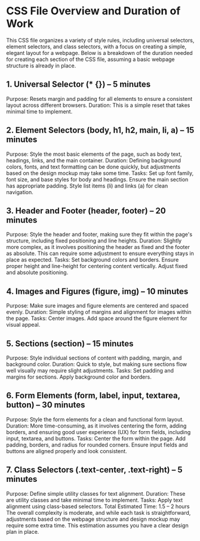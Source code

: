 # CSS File Overview and Duration of Work
This CSS file organizes a variety of style rules, including universal selectors, element selectors, and class selectors, with a focus on creating a simple, elegant layout for a webpage. Below is a breakdown of the duration needed for creating each section of the CSS file, assuming a basic webpage structure is already in place.

## 1. Universal Selector (* {}) – 5 minutes
Purpose: Resets margin and padding for all elements to ensure a consistent layout across different browsers.
Duration: This is a simple reset that takes minimal time to implement.



## 2. Element Selectors (body, h1, h2, main, li, a) – 15 minutes
Purpose: Style the most basic elements of the page, such as body text, headings, links, and the main container.
Duration: Defining background colors, fonts, and text formatting can be done quickly, but adjustments based on the design mockup may take some time.
Tasks:
Set up font family, font size, and base styles for body and headings.
Ensure the main section has appropriate padding.
Style list items (li) and links (a) for clean navigation.


## 3. Header and Footer (header, footer) – 20 minutes
Purpose: Style the header and footer, making sure they fit within the page's structure, including fixed positioning and line heights.
Duration: Slightly more complex, as it involves positioning the header as fixed and the footer as absolute. This can require some adjustment to ensure everything stays in place as expected.
Tasks:
Set background colors and borders.
Ensure proper height and line-height for centering content vertically.
Adjust fixed and absolute positioning.


## 4. Images and Figures (figure, img) – 10 minutes
Purpose: Make sure images and figure elements are centered and spaced evenly.
Duration: Simple styling of margins and alignment for images within the page.
Tasks:
Center images.
Add space around the figure element for visual appeal.


## 5. Sections (section) – 15 minutes
Purpose: Style individual sections of content with padding, margin, and background color.
Duration: Quick to style, but making sure sections flow well visually may require slight adjustments.
Tasks:
Set padding and margins for sections.
Apply background color and borders.


## 6. Form Elements (form, label, input, textarea, button) – 30 minutes
Purpose: Style the form elements for a clean and functional form layout.
Duration: More time-consuming, as it involves centering the form, adding borders, and ensuring good user experience (UX) for form fields, including input, textarea, and buttons.
Tasks:
Center the form within the page.
Add padding, borders, and radius for rounded corners.
Ensure input fields and buttons are aligned properly and look consistent.


## 7. Class Selectors (.text-center, .text-right) – 5 minutes
Purpose: Define simple utility classes for text alignment.
Duration: These are utility classes and take minimal time to implement.
Tasks:
Apply text alignment using class-based selectors.
Total Estimated Time: 1.5 – 2 hours
The overall complexity is moderate, and while each task is straightforward, adjustments based on the webpage structure and design mockup may require some extra time. This estimation assumes you have a clear design plan in place.
